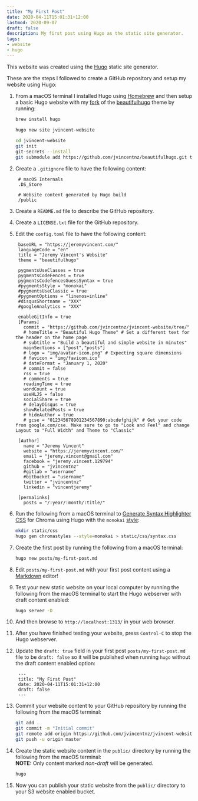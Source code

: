```yaml
---
title: "My First Post"
date: 2020-04-11T15:01:31+12:00
lastmod: 2020-09-07
draft: false
description: My first post using Hugo as the static site generator.
tags:
- website
- hugo
---
```


This website was created using the [Hugo](https://gohugo.io/) static site generator.

These are the steps I followed to create a GitHub repository and setup my website using Hugo:

1. From a macOS terminal I installed Hugo using [Homebrew](http://brew.sh/) and then setup a basic Hugo website with my [fork](https://github.com/jvincentnz/beautifulhugo) of the [beautifulhugo](https://themes.gohugo.io/beautifulhugo/) theme by running:

	```bash
	brew install hugo

	hugo new site jvincent-website
		
	cd jvincent-website
	git init 
	git-secrets --install
	git submodule add https://github.com/jvincentnz/beautifulhugo.git themes/beautifulhugo
1. Create a `.gitignore` file to have the following content:

		# macOS Internals
		.DS_Store
	
		# Website content generated by Hugo build
		/public

1. Create a `README.md` file to describe the GitHub repository.

1. Create a `LICENSE.txt` file for the GitHub repository.

1. Edit the `config.toml` file to have the following content:

		baseURL = "https://jeremyvincent.com/"
		languageCode = "en"
		title = "Jeremy Vincent's Website"
		theme = "beautifulhugo"
		
		pygmentsUseClasses = true
		pygmentsCodeFences = true
		pygmentsCodefencesGuessSyntax = true
		#pygmentsStyle = "monokai"
		#pygmentsUseClassic = true
		#pygmentOptions = "linenos=inline"
		#disqusShortname = "XXX"
		#googleAnalytics = "XXX"
	
		enableGitInfo = true
		[Params]
		  commit = "https://github.com/jvincentnz/jvincent-website/tree/"
		  # homeTitle = "Beautiful Hugo Theme" # Set a different text for the header on the home page
		  # subtitle = "Build a beautiful and simple website in minutes"
		  mainSections = ["post","posts"]
		  # logo = "img/avatar-icon.png" # Expecting square dimensions
		  # favicon = "img/favicon.ico"
		  # dateFormat = "January 1, 2020"
		  # commit = false
		  rss = true
		  # comments = true
		  readingTime = true
		  wordCount = true
		  useHLJS = false
		  socialShare = true
		  # delayDisqus = true
		  showRelatedPosts = true
		  # hideAuthor = true
		  # gcse = "012345678901234567890:abcdefghijk" # Get your code from google.com/cse. Make sure to go to "Look and Feel" and change Layout to "Full Width" and Theme to "Classic"
		
		[Author]
		  name = "Jeremy Vincent"
		  website = "https://jeremyvincent.com/"
		  email = "jeremy.vincent@gmail.com"
		  facebook = "jeremy.vincent.129794"
		  github = "jvincentnz"
		  #gitlab = "username"
		  #bitbucket = "username"
		  twitter = "jvincentnz"
		  linkedin = "vincentjeremy"
	
		[permalinks]
		  posts = "/:year/:month/:title/"

1. Run the following from a macOS terminal to [Generate Syntax Highlighter CSS](https://gohugo.io/content-management/syntax-highlighting/#generate-syntax-highlighter-css) for Chroma using Hugo with the `monokai` [style](https://xyproto.github.io/splash/docs/all.html):
	
	```bash
	mkdir static/css
	hugo gen chromastyles --style=monokai > static/css/syntax.css
1. Create the first post by running the following from a macOS terminal:

	```bash
	hugo new posts/my-first-post.md
1. Edit `posts/my-first-post.md` with your first post content using a [Markdown](https://daringfireball.net/projects/markdown/syntax) editor!

1. Test your new static website on your local computer by running the following from the macOS terminal to start the Hugo webserver with draft content enabled:

	```bash
	hugo server -D
1. And then browse to `http://localhost:1313/` in your web browser.

1. After you have finished testing your website, press `Control-C` to stop the Hugo webserver.

1. Update the `draft: true` field in your first post `posts/my-first-post.md` file to be `draft: false` so it will be published when running `hugo` without the draft content enabled option:

		---
		title: "My First Post"
		date: 2020-04-11T15:01:31+12:00
		draft: false
		---

1. Commit your website content to your GitHub repository by running the following from the macOS terminal:
	
	```bash
	git add .
	git commit -m "Initial commit"
	git remote add origin https://github.com/jvincentnz/jvincent-website.git
	git push -u origin master
1. Create the static website content in the `public/` directory by running the following from the macOS terminal:  
	**NOTE:** Only content marked *non-draft* will be generated.

	```bash
	hugo
1. Now you can publish your static website from the `public/` directory to your S3 website enabled bucket.
